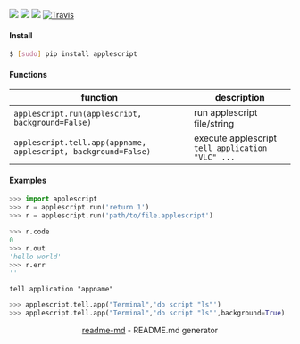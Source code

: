 [![](https://img.shields.io/badge/OS-MacOS-blue.svg?longCache=True)]()
[![](https://img.shields.io/pypi/pyversions/applescript.svg?longCache=True)](https://pypi.org/pypi/applescript/)
[![](https://img.shields.io/pypi/v/applescript.svg?maxAge=3600)](https://pypi.org/pypi/applescript/)
[![Travis](https://api.travis-ci.org/looking-for-a-job/applescript.py.svg?branch=master)](https://travis-ci.org/looking-for-a-job/applescript.py/)

#### Install
```bash
$ [sudo] pip install applescript
```

#### Functions
function|description
-|-
`applescript.run(applescript, background=False)`|run applescript file/string
`applescript.tell.app(appname, applescript, background=False)`|execute applescript `tell application "VLC" ...`

#### Examples
```python
>>> import applescript
>>> r = applescript.run('return 1')
>>> r = applescript.run('path/to/file.applescript')

>>> r.code
0
>>> r.out
'hello world'
>>> r.err
''
```

`tell application "appname"`
```python
>>> applescript.tell.app("Terminal",'do script "ls"')
>>> applescript.tell.app("Terminal",'do script "ls"',background=True)
```

<p align="center"><a href="https://pypi.org/project/readme-md/">readme-md</a> - README.md generator</p>